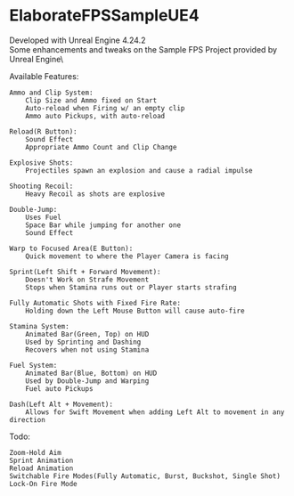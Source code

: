 # ElaborateFPSSampleUE4

Developed with Unreal Engine 4.24.2\
Some enhancements and tweaks on the Sample FPS Project provided by Unreal Engine\

Available Features:
	
	Ammo and Clip System:
		Clip Size and Ammo fixed on Start
		Auto-reload when Firing w/ an empty clip
		Ammo auto Pickups, with auto-reload
	
	Reload(R Button):
		Sound Effect
		Appropriate Ammo Count and Clip Change
	
	Explosive Shots:
		Projectiles spawn an explosion and cause a radial impulse
	
	Shooting Recoil:
		Heavy Recoil as shots are explosive
	
	Double-Jump:
		Uses Fuel
		Space Bar while jumping for another one
		Sound Effect
	
	Warp to Focused Area(E Button):
		Quick movement to where the Player Camera is facing
	
	Sprint(Left Shift + Forward Movement):
		Doesn't Work on Strafe Movement
		Stops when Stamina runs out or Player starts strafing

	Fully Automatic Shots with Fixed Fire Rate:
		Holding down the Left Mouse Button will cause auto-fire

	Stamina System:
		Animated Bar(Green, Top) on HUD
		Used by Sprinting and Dashing
		Recovers when not using Stamina

	Fuel System:
		Animated Bar(Blue, Bottom) on HUD
		Used by Double-Jump and Warping
		Fuel auto Pickups

	Dash(Left Alt + Movement):
		Allows for Swift Movement when adding Left Alt to movement in any direction

Todo:
	
	Zoom-Hold Aim
	Sprint Animation
	Reload Animation
	Switchable Fire Modes(Fully Automatic, Burst, Buckshot, Single Shot)
	Lock-On Fire Mode